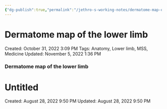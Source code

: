 ```yaml
---
{"dg-publish":true,"permalink":"/jethro-s-working-notes/dermatome-map-of-the-lower-limb/","dgPassFrontmatter":true}
---
```



# Dermatome map of the lower limb

Created: October 31, 2022 3:09 PM
Tags: Anatomy, Lower limb, MSS, Medicine
Updated: November 5, 2022 1:36 PM

### Dermatome map of the lower limb


<div class="transclusion internal-embed is-loaded"><div class="markdown-embed">





# Untitled

Created: August 28, 2022 9:50 PM
Updated: August 28, 2022 9:50 PM

</div></div>
